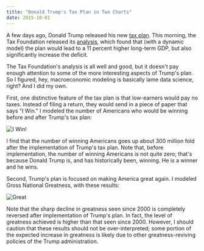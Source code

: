 ```yaml
---
title: "Donald Trump's Tax Plan in Two Charts"
date: 2015-10-01
---
```


A few days ago, Donald Trump released his new [tax plan]. This morning, the Tax Foundation released its [analysis], which found that (with a dynamic model) the plan would lead to a 11 percent higher long-term GDP, but also significantly increase the deficit.

The Tax Foundation's analysis is all well and good, but it doesn't pay enough attention to some of the more interesting aspects of Trump's plan. So I figured, hey, macroeconomic modeling is basically lame data science, right? And I did my own.

First, one distinctive feature of the tax plan is that low-earners would pay no taxes. Instead of filing a return, they would send in a piece of paper that says "I Win." I modeled the number of Americans who would be winning before and after Trump's tax plan:

![I Win!]({{site.url}}/img/trump/winning.png)

I find that the number of winning Americans goes up about 300 million fold after the implementation of Trump's tax plan. Note that, before implementation, the number of winning Americans is not quite zero; that's because Donald Trump is, and has historically been, winning. He is a winner and he wins.

Second, Trump's plan is focused on making America great again. I modeled Gross National Greatness, with these results:

![Great]({{site.url}}/img/trump/greatness.png)

Note that the sharp decline in greatness seen since 2000 is completely reversed after implementation of Trump's plan. In fact, the level of greatness achieved is higher than that seen since 2000. However, I should caution that these results should not be over-interpreted; some portion of the expected increase in greatness is likely due to other greatness-reviving policies of the Trump administration.

[tax plan]: https://www.donaldjtrump.com/positions/tax-reform
[analysis]: http://taxfoundation.org/article/details-and-analysis-donald-trump-s-tax-plan
 
